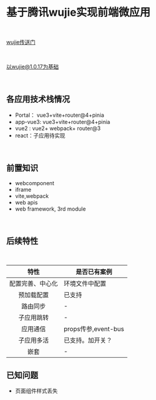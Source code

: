 # 基于腾讯wujie实现前端微应用

<br/>

[wujie传送门](https://wujie-micro.github.io/doc/)

<br/>

以wujie@1.0.17为基础

<br/>


## 各应用技术栈情况

- Portal： vue3+vite+router@4+pinia
- app-vue3: vue3+vite+router@4+pinia
- vue2 : vue2+ webpack+ router@3
- react：子应用待实现

<br/>

## 前置知识

- webcomponent
- iframe
- vite,webpack
- web apis
- web framework, 3rd module

<br/>

## 后续特性
<br/>

| 特性  | 是否已有案例  |
|:---:| ---- |
| 配置完善、中心化 |    环境文件中配置   |
| 预加载配置 | 已支持  |
| 路由同步 | -  |
| 子应用跳转 | -  |
| 应用通信 | props传参,event-bus  |
| 子应用多活 | 已支持。加开关？   |
| 嵌套 | -   |


## 已知问题

- 页面组件样式丢失
